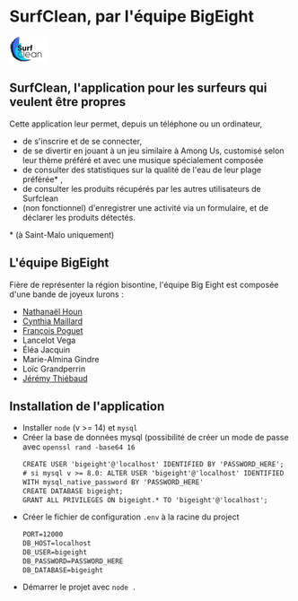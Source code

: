 # SurfClean, par l'équipe BigEight

![surfCleanLogo](public/images/surfCleanLogo.png)

## SurfClean, l'application pour les surfeurs qui veulent être propres

Cette application leur permet, depuis un téléphone ou un ordinateur,

- de s'inscrire et de se connecter,
- de se divertir en jouant à un jeu similaire à Among Us, customisé selon leur thème préféré et avec une musique spécialement composée
- de consulter des statistiques sur la qualité de l'eau de leur plage préférée\* ,
- de consulter les produits récupérés par les autres utilisateurs de Surfclean
- (non fonctionnel) d'enregistrer une activité via un formulaire, et de déclarer les produits détectés.

\* (à Saint-Malo uniquement)

## L'équipe BigEight

Fière de représenter la région bisontine, l'équipe Big Eight est composée d'une bande de joyeux lurons :

- [Nathanaël Houn](https://nathanaelhoun.fr)
- [Cynthia Maillard](https://www.linkedin.com/in/cynthia-maillard/)
- [François Poguet](https://francois.poguet.com)
- Lancelot Vega
- Éléa Jacquin
- Marie-Almina Gindre
- Loïc Grandperrin
- [Jérémy Thiébaud](https://www.linkedin.com/in/j%C3%A9r%C3%A9my-thi%C3%A9baud-60b9281b8/)

## Installation de l'application

- Installer `node` (v >= 14) et `mysql`
- Créer la base de données mysql (possibilité de créer un mode de passe avec `openssl rand -base64 16`
  ```
  CREATE USER 'bigeight'@'localhost' IDENTIFIED BY 'PASSWORD_HERE';
  # si mysql v >= 8.0: ALTER USER 'bigeight'@'localhost' IDENTIFIED WITH mysql_native_password BY 'PASSWORD_HERE'
  CREATE DATABASE bigeight;
  GRANT ALL PRIVILEGES ON bigeight.* TO 'bigeight'@'localhost';
  ```
- Créer le fichier de configuration `.env` à la racine du project
  ```
  PORT=12000
  DB_HOST=localhost
  DB_USER=bigeight
  DB_PASSWORD=PASSWORD_HERE
  DB_DATABASE=bigeight
  ```
- Démarrer le projet avec `node .`
